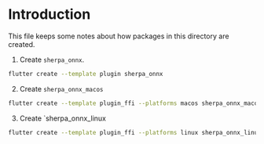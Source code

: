 # Introduction

This file keeps some notes about how packages in this directory
are created.

1. Create `sherpa_onnx`.

```bash
flutter create --template plugin sherpa_onnx
```

2. Create `sherpa_onnx_macos`

```bash
flutter create --template plugin_ffi --platforms macos sherpa_onnx_macos
```

3. Create `sherpa_onnx_linux

```bash
flutter create --template plugin_ffi --platforms linux sherpa_onnx_linux
```
